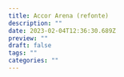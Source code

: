 ```yaml
---
title: Accor Arena (refonte)
description: ""
date: 2023-02-04T12:36:30.689Z
preview: ""
draft: false
tags: ""
categories: ""
---
```

